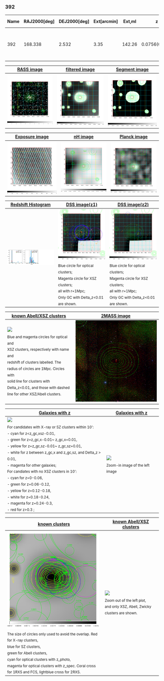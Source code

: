 <div STYLE="page-break-after: always;"></div>

### 392

|Name|RAJ2000[deg]|DEJ2000[deg] |Ext[arcmin]| Ext,ml | z | z_src| C|GC(XSZ,Delta_z<0.01)| GC(OPT,Delta_z<0.01)|GC| R_sig[arcmin] | R500[arcmin] | R500[Mpc]| CRsig[c/s] | CR500[c/s] |L500[1E44 erg/s]|F500[1E-12 erg/s/cm^2]| M500[1E14 Msun]|Tx[keV]|Cnt_sig|Beta|Rc[arcmin]|Comment|Alias|
|---|---|---|---|---|---|------|---|--------|---------|----------|---|---|---|---|---|---|---|---|---|---|---|---|---|---|
|392| 168.338| 2.532| 3.35| 142.26| 0.0756(0.005)| z1, z_xsz| B| F20, MCXC, Tar| A, N, W| A, C, F20, MCXC, N, PSZ2, Tar, W| 10.750| 10.600| 0.912| 0.363(0.039)| 0.362(0.039)| 0.940(0.048)| 6.707(0.344)| 2.32(0.06)| 3.68(0.06)| 148.2| 0.914(-0.098+0.062)| 6.532(-0.812+0.561)| -| k411|

|[RASS image](../image/392/392_img.pdf)|[filtered image](../image/392/392_fil.pdf)|[Segment image](../image/392/392_seg.pdf)|
|-------------------|--------------------|-------------------|
| <img src="../image/392/392_img.png" width="300">  | <img src="../image/392/392_fil.png" width="300">   | <img src="../image/392/392_seg.png" width="300">  |

|[Exposure image](../image/392/392_mex.pdf)| [nH image](../image/392/392_nh.pdf)| [Planck image](../image/392/392_p.pdf)|
|-------------------|--------------------|-------------------|
|<img src="../image/392/392_mex.png" width="300">   | <img src="../image/392/392_nh.png" width="300">    | <img src="../image/392/392_p.png" width="300"> |

|[Redshift Histogram](../image/392/392_zg.pdf) | [DSS image(z1)](../image/392/392_dss_z1.pdf)      |  [DSS image(z2)](../image/392/392_dss_z2.pdf)    |
|-------------------|--------------------|-------------------|
|<img src="../image/392/392_zg.png" width="300"> |<img src="../image/392/392_dss_z1.png" width="300"> <sub><br>Blue circle for optical clusters; <br>Magenta circle for XSZ clusters; <br>all with r=1Mpc; <br>Only GC with Delta_z<0.01 are shown. </sub>| <img src="../image/392/392_dss_z2.png" width="300"><sub><br>Blue circle for optical clusters; <br>Magenta circle for XSZ clusters; <br>all with r=1Mpc; <br>Only GC with Delta_z<0.01 are shown. </sub> |

|[known Abell/XSZ clusters](../image/392/392_m.pdf) | [2MASS image](../image/392/392_2mass.pdf)      |
|-------------------|-------------------|
|<img src=../image/392/392_m.png width="300"> <br><sub>Blue and magenta circles for optical and <br>XSZ clusters, respectively with name and <br>redshift of clusters labelled. The <br>radius of circles are 1Mpc. Circles with <br>solid line for clusters with <br>Delta_z<0.01, and those with dashed <br>line for other XSZ/Abell clusters.        </sub>|<img src="../image/392/392_2mass.png" width="300">  |

|[Galaxies with z](../image/392/392_opt_ned.pdf) |[Galaxies with z](../image/392/392_opt_ned_zoom.pdf) |
|-------------------|-------------------|
| <img src=../image/392/392_opt_ned.png width="300"> <br><sub> For candidates with X-ray or SZ clusters within 10': <br> - cyan for z<z_gc,xsz-0.01, <br> - green for z=z_gc,x-0.01~ z_gc,x+0.01, <br> - yellow for z=z_gc,sz-0.01~ z_gc,sz+0.01, <br> - white for z between z_gc,x and z_gc,sz, and Delta_z > 0.01, <br> - magenta for other galaxies; <br>For candiates with no XSZ clusters in 10': <br> - cyan for z=0-0.06, <br> - green for z=0.06-0.12, <br> - yellow for z=0.12-0.18, <br> - white for z=0.18-0.24, <br> - magenta for z=0.24-0.3, <br> - red for z>0.3 ;  </sub>|<img src=../image/392/392_opt_ned_zoom.png width="300">  <br><sub> Zoom-in image of the left image</sub>|

|[known clusters](../image/392/392_gc.pdf) |[known Abell/XSZ clusters](../image/392/392_gc_large.pdf) |
|-------------------|-------------------|
| <img src=../image/392/392_gc.png width="300"> <br><sub> The size of circles only used to avoid the overlap. Red for X-ray clusters, <br> blue for SZ clusters, <br> green for Abell clusters, <br> cyan for optical clusters with z_photo, <br> magenta for optical clusters with z_spec. Coral cross for 1RXS and FCS, lightblue cross for 2RXS. </sub>|<img src=../image/392/392_gc_large.png width="300"> <br><sub> Zoom out of the left plot, <br> and only XSZ, Abell, Zwicky clusters are shown. </sub> |



